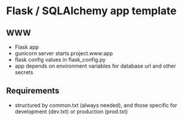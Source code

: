 # Flask / SQLAlchemy app template

## WWW

 - Flask app
 - gunicorn server starts project.www:app
 - flask config values in flask_config.py
 - app depends on environment variables for database url and other secrets

## Requirements

 - structured by common.txt (always needed), and those specific for development (dev.txt) or production (prod.txt)